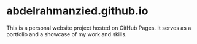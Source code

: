 # abdelrahmanzied.github.io

This is a personal website project hosted on GitHub Pages. It serves as a portfolio and a showcase of my work and skills.
